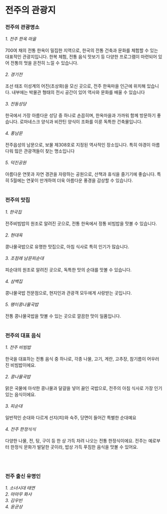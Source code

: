 # 전주의 관광지

### 전주의 관광명소

*1. 전주 한옥 마을* <br> <br>
700여 채의 전통 한옥이 밀집한 지역으로, 한국의 전통 건축과 문화를 체험할 수 있는 대표적인 관광지입니다. 한복 체험, 전통 음식 맛보기 등 다양한 프로그램이 마련되어 있어 전통의 멋을 온전히 느낄 수 있습니다.  <br> <br>
*2. 경기전* <br><br>
조선 태조 이성계의 어진(초상화)을 모신 곳으로, 전주 한옥마을 인근에 위치해 있습니다. 내부에는 박물관 형태의 전시 공간이 있어 역사와 문화를 배울 수 있습니다
<br><br>
*3. 전동성당* <br><br>
한국에서 가장 아름다운 성당 중 하나로 손꼽히며, 한옥마을과 가까워 함께 방문하기 좋습니다. 로마네스크 양식과 비잔틴 양식이 조화를 이룬 독특한 건축물입니다.<br><br>
*4. 풍남문* <br><br>
전주읍성의 남문으로, 보물 제308호로 지정된 역사적인 장소입니다. 특히 야경이 아름다워 많은 관광객들이 찾는 명소입니다<br><br>
*5. 덕진공원* <br><br>
아름다운 연못과 자연 경관을 자랑하는 공원으로, 산책과 휴식을 즐기기에 좋습니다. 특히 5월에는 연꽃이 만개하여 더욱 아름다운 풍경을 감상할 수 있습니다.<br><br>


### 전주의 맛집

*1. 한국집* <br><br>
전주비빔밥의 원조로 알려진 곳으로, 전통 한옥에서 정통 비빔밥을 맛볼 수 있습니다.<br><br>
*2. 현대옥* <br><br>
콩나물국밥으로 유명한 맛집으로, 아침 식사로 특히 인기가 많습니다.<br><br>
*3. 조점례 남문피순대* <br><br>
피순대의 원조로 알려진 곳으로, 독특한 맛의 순대를 맛볼 수 있습니다.<br><br>
*4. 삼백집* <br><br>
콩나물국밥 전문점으로, 현지인과 관광객 모두에게 사랑받는 곳입니다.<br><br>
*5. 왱이콩나물국밥* <br><br>전통 콩나물국밥을 맛볼 수 있는 곳으로 깔끔한 맛이 일품입니다.<br><br>


###  전주의 대표 음식

*1. 전주 비빔밥* <br><br>
한국을 대표하는 전통 음식 중 하나로, 각종 나물, 고기, 계란, 고추장, 참기름이 어우러진 비빔밥이에요.
<br><br>
*2. 콩나물국밥*<br><br>
맑은 국물에 아삭한 콩나물과 달걀을 넣어 끓인 국밥으로, 전주의 아침 식사로 가장 인기 있는 음식이에요.
<br><br>
*3. 피순대*<br><br>
일반적인 순대와 다르게 선지(피)와 숙주, 당면이 들어간 특별한 순대예요
<br><br>
*4. 전주 한정식식*<br><br>
다양한 나물, 전, 탕, 구이 등 한 상 가득 차려 나오는 전통 한정식이에요.
전주는 예로부터 한정식 문화가 발달한 곳이라, 밥상 가득 푸짐한 음식을 맛볼 수 있어요.

<br><br>

### 전주 출신 유명인
*1. 소녀시대 태연*<br>
*2. 마마무 화사*<br>
*3. 김우빈*<br>
*4. 윤균상*<br>
